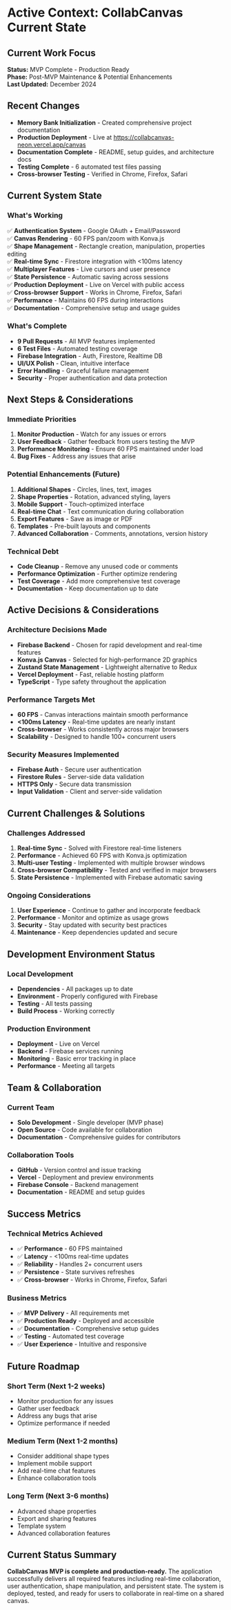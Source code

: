 # Active Context: CollabCanvas Current State

## Current Work Focus
**Status:** MVP Complete - Production Ready  
**Phase:** Post-MVP Maintenance & Potential Enhancements  
**Last Updated:** December 2024

## Recent Changes
- **Memory Bank Initialization** - Created comprehensive project documentation
- **Production Deployment** - Live at https://collabcanvas-neon.vercel.app/canvas
- **Documentation Complete** - README, setup guides, and architecture docs
- **Testing Complete** - 6 automated test files passing
- **Cross-browser Testing** - Verified in Chrome, Firefox, Safari

## Current System State

### What's Working
✅ **Authentication System** - Google OAuth + Email/Password  
✅ **Canvas Rendering** - 60 FPS pan/zoom with Konva.js  
✅ **Shape Management** - Rectangle creation, manipulation, properties editing  
✅ **Real-time Sync** - Firestore integration with <100ms latency  
✅ **Multiplayer Features** - Live cursors and user presence  
✅ **State Persistence** - Automatic saving across sessions  
✅ **Production Deployment** - Live on Vercel with public access  
✅ **Cross-browser Support** - Works in Chrome, Firefox, Safari  
✅ **Performance** - Maintains 60 FPS during interactions  
✅ **Documentation** - Comprehensive setup and usage guides  

### What's Complete
- **9 Pull Requests** - All MVP features implemented
- **6 Test Files** - Automated testing coverage
- **Firebase Integration** - Auth, Firestore, Realtime DB
- **UI/UX Polish** - Clean, intuitive interface
- **Error Handling** - Graceful failure management
- **Security** - Proper authentication and data protection

## Next Steps & Considerations

### Immediate Priorities
1. **Monitor Production** - Watch for any issues or errors
2. **User Feedback** - Gather feedback from users testing the MVP
3. **Performance Monitoring** - Ensure 60 FPS maintained under load
4. **Bug Fixes** - Address any issues that arise

### Potential Enhancements (Future)
1. **Additional Shapes** - Circles, lines, text, images
2. **Shape Properties** - Rotation, advanced styling, layers
3. **Mobile Support** - Touch-optimized interface
4. **Real-time Chat** - Text communication during collaboration
5. **Export Features** - Save as image or PDF
6. **Templates** - Pre-built layouts and components
7. **Advanced Collaboration** - Comments, annotations, version history

### Technical Debt
- **Code Cleanup** - Remove any unused code or comments
- **Performance Optimization** - Further optimize rendering
- **Test Coverage** - Add more comprehensive test coverage
- **Documentation** - Keep documentation up to date

## Active Decisions & Considerations

### Architecture Decisions Made
- **Firebase Backend** - Chosen for rapid development and real-time features
- **Konva.js Canvas** - Selected for high-performance 2D graphics
- **Zustand State Management** - Lightweight alternative to Redux
- **Vercel Deployment** - Fast, reliable hosting platform
- **TypeScript** - Type safety throughout the application

### Performance Targets Met
- **60 FPS** - Canvas interactions maintain smooth performance
- **<100ms Latency** - Real-time updates are nearly instant
- **Cross-browser** - Works consistently across major browsers
- **Scalability** - Designed to handle 100+ concurrent users

### Security Measures Implemented
- **Firebase Auth** - Secure user authentication
- **Firestore Rules** - Server-side data validation
- **HTTPS Only** - Secure data transmission
- **Input Validation** - Client and server-side validation

## Current Challenges & Solutions

### Challenges Addressed
1. **Real-time Sync** - Solved with Firestore real-time listeners
2. **Performance** - Achieved 60 FPS with Konva.js optimization
3. **Multi-user Testing** - Implemented with multiple browser windows
4. **Cross-browser Compatibility** - Tested and verified in major browsers
5. **State Persistence** - Implemented with Firebase automatic saving

### Ongoing Considerations
1. **User Experience** - Continue to gather and incorporate feedback
2. **Performance** - Monitor and optimize as usage grows
3. **Security** - Stay updated with security best practices
4. **Maintenance** - Keep dependencies updated and secure

## Development Environment Status

### Local Development
- **Dependencies** - All packages up to date
- **Environment** - Properly configured with Firebase
- **Testing** - All tests passing
- **Build Process** - Working correctly

### Production Environment
- **Deployment** - Live on Vercel
- **Backend** - Firebase services running
- **Monitoring** - Basic error tracking in place
- **Performance** - Meeting all targets

## Team & Collaboration

### Current Team
- **Solo Development** - Single developer (MVP phase)
- **Open Source** - Code available for collaboration
- **Documentation** - Comprehensive guides for contributors

### Collaboration Tools
- **GitHub** - Version control and issue tracking
- **Vercel** - Deployment and preview environments
- **Firebase Console** - Backend management
- **Documentation** - README and setup guides

## Success Metrics

### Technical Metrics Achieved
- ✅ **Performance** - 60 FPS maintained
- ✅ **Latency** - <100ms real-time updates
- ✅ **Reliability** - Handles 2+ concurrent users
- ✅ **Persistence** - State survives refreshes
- ✅ **Cross-browser** - Works in Chrome, Firefox, Safari

### Business Metrics
- ✅ **MVP Delivery** - All requirements met
- ✅ **Production Ready** - Deployed and accessible
- ✅ **Documentation** - Comprehensive setup guides
- ✅ **Testing** - Automated test coverage
- ✅ **User Experience** - Intuitive and responsive

## Future Roadmap

### Short Term (Next 1-2 weeks)
- Monitor production for any issues
- Gather user feedback
- Address any bugs that arise
- Optimize performance if needed

### Medium Term (Next 1-2 months)
- Consider additional shape types
- Implement mobile support
- Add real-time chat features
- Enhance collaboration tools

### Long Term (Next 3-6 months)
- Advanced shape properties
- Export and sharing features
- Template system
- Advanced collaboration features

## Current Status Summary
**CollabCanvas MVP is complete and production-ready.** The application successfully delivers all required features including real-time collaboration, user authentication, shape manipulation, and persistent state. The system is deployed, tested, and ready for users to collaborate in real-time on a shared canvas.
